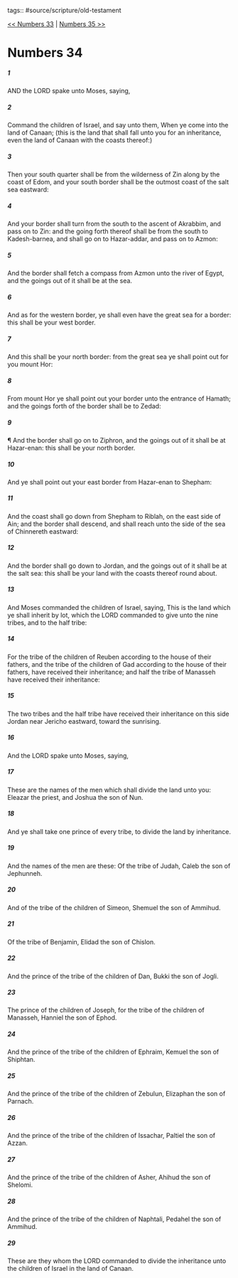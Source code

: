 tags:: #source/scripture/old-testament

[<< Numbers 33](old-testament/04_Numbers/Numbers_33.md) | [Numbers 35 >>](old-testament/04_Numbers/Numbers_35.md)

# Numbers 34

##### 1

AND the LORD spake unto Moses, saying,

##### 2

Command the children of Israel, and say unto them, When ye come into the land of Canaan; (this is the land that shall fall unto you for an inheritance, even the land of Canaan with the coasts thereof:)

##### 3

Then your south quarter shall be from the wilderness of Zin along by the coast of Edom, and your south border shall be the outmost coast of the salt sea eastward:

##### 4

And your border shall turn from the south to the ascent of Akrabbim, and pass on to Zin: and the going forth thereof shall be from the south to Kadesh-barnea, and shall go on to Hazar-addar, and pass on to Azmon:

##### 5

And the border shall fetch a compass from Azmon unto the river of Egypt, and the goings out of it shall be at the sea.

##### 6

And as for the western border, ye shall even have the great sea for a border: this shall be your west border.

##### 7

And this shall be your north border: from the great sea ye shall point out for you mount Hor:

##### 8

From mount Hor ye shall point out your border unto the entrance of Hamath; and the goings forth of the border shall be to Zedad:

##### 9

¶ And the border shall go on to Ziphron, and the goings out of it shall be at Hazar-enan: this shall be your north border.

##### 10

And ye shall point out your east border from Hazar-enan to Shepham:

##### 11

And the coast shall go down from Shepham to Riblah, on the east side of Ain; and the border shall descend, and shall reach unto the side of the sea of Chinnereth eastward:

##### 12

And the border shall go down to Jordan, and the goings out of it shall be at the salt sea: this shall be your land with the coasts thereof round about.

##### 13

And Moses commanded the children of Israel, saying, This is the land which ye shall inherit by lot, which the LORD commanded to give unto the nine tribes, and to the half tribe:

##### 14

For the tribe of the children of Reuben according to the house of their fathers, and the tribe of the children of Gad according to the house of their fathers, have received their inheritance; and half the tribe of Manasseh have received their inheritance:

##### 15

The two tribes and the half tribe have received their inheritance on this side Jordan near Jericho eastward, toward the sunrising.

##### 16

And the LORD spake unto Moses, saying,

##### 17

These are the names of the men which shall divide the land unto you: Eleazar the priest, and Joshua the son of Nun.

##### 18

And ye shall take one prince of every tribe, to divide the land by inheritance.

##### 19

And the names of the men are these: Of the tribe of Judah, Caleb the son of Jephunneh.

##### 20

And of the tribe of the children of Simeon, Shemuel the son of Ammihud.

##### 21

Of the tribe of Benjamin, Elidad the son of Chislon.

##### 22

And the prince of the tribe of the children of Dan, Bukki the son of Jogli.

##### 23

The prince of the children of Joseph, for the tribe of the children of Manasseh, Hanniel the son of Ephod.

##### 24

And the prince of the tribe of the children of Ephraim, Kemuel the son of Shiphtan.

##### 25

And the prince of the tribe of the children of Zebulun, Elizaphan the son of Parnach.

##### 26

And the prince of the tribe of the children of Issachar, Paltiel the son of Azzan.

##### 27

And the prince of the tribe of the children of Asher, Ahihud the son of Shelomi.

##### 28

And the prince of the tribe of the children of Naphtali, Pedahel the son of Ammihud.

##### 29

These are they whom the LORD commanded to divide the inheritance unto the children of Israel in the land of Canaan.
